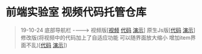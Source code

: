 # 前端实验室 视频代码托管仓库


>19-10-24 底部导航栏 ----> 视频版[[视频](https://www.bilibili.com/video/av73234724) [代码](https://github.com/frontendlabOfficial/FrontendlabCode/tree/master/src/191023-tabBar/vue) [演示](https://frontendlabofficial.github.io/FrontendlabCode/src/191023-tabBar/vue/)] 原生Js版[[代码](https://github.com/frontendlabOfficial/FrontendlabCode/tree/master/src/191023-tabBar/nativeJs) [演示](https://frontendlabofficial.github.io/FrontendlabCode/src/191023-tabBar/nativeJs)] 修改版(将视频中的代码加上了自适应功能 可以随界面放大缩小 增加item界面不乱)[[代码](https://github.com/frontendlabOfficial/FrontendlabCode/tree/master/src/191023-tabBar/pro) [演示](https://frontendlabofficial.github.io/FrontendlabCode/src/191023-tabBar/pro)])
